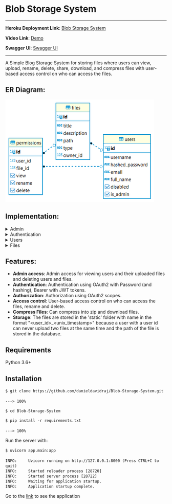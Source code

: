 # Blob Storage System

---

**Heroku Deployment Link**: <a href="https://blob-storage-system.herokuapp.com" target="_blank">Blob Storage System</a>

**Video Link**: <a href="https://drive.google.com/file/d/11MFr6Ak-YDwWyU3sGQNvewX-mKkmSWmG/view?usp=sharing" target="_blank">Demo</a>

**Swagger UI**: <a href="https://blob-storage-system.herokuapp.com/swagger" target="_blank">Swagger UI</a>

---

A Simple Blog Storage System for storing files where users can view, upload, rename, delete, share, download, and compress files with user-based access control on who can access the files.

## ER Diagram:

<img src="images/ER-Diagram.png" alt="ER-Diagram">

## Implementation:

<details markdown="1">

<summary>Admin</summary>

* Only admins (ie) users whose 'is_admin' field is true can perform these operations. 
* This is checked using OAuth2 scopes provided by FastAPI.

**GET** <code>/admin/users</code> View all users with all details and the files they own.

**GET** <code>/admin/users/{user_id}</code> View a particular user with all details and the files he owns.

**GET** <code>/admin/files</code> View all files created by users

**GET** <code>/admin/files/{file_id}</code> View a specific file created by an user.

**DELETE** <code>/admin/files/{file_id}</code> Delete a file created by an user.

**PATCH** <code>/admin/users/{user_id}/enable</code> Update the 'disabled' field in database to False.

**PATCH** <code>/admin/users/{user_id}/disable</code> Update the 'disabled' field in database to True.

</details>

<details markdown="1">

<summary>Authentication</summary>

* Authentication happens using OAuth2 with Password (and hashing), Bearer with JWT tokens.

**POST** <code>/token Login</code> Create access token using JWT by supplying username and password.

**POST** <code>/create_session</code> Create a session by supplying the access token so that it could be used later whenever the user comes back

**GET** <code>/loggedin</code> To check whether the session is already set (ie) User has already logged in

**POST** <code>/logout</code> To delete the session

</details>

<details markdown="1">

<summary>Users</summary>

**GET** <code>/users</code> View all users but only username and id, no other details are displayed. Can be used for sharing files.

**POST** <code>/users</code> Register user by supplying username and password.

**GET** <code>/users/me</code> View all details about the current user and the files owned.

</details>

<details markdown="1">

<summary>Files</summary>

* Respective operations can only be performed by authorized users.
* This is checked via dependencies in path operation decorators provided by FastAPI.


**GET** <code>/users/{user_id}/files</code> View all files the user owns 

**POST** <code>/users/{user_id}/files</code> 
* Upload a file to the server. 
* The file will be stored in the ***static*** folder with name in the format ***"<user_id>_<unix_timestamp>"*** because a user with a user id can never upload two files at the same time and the path of the file is stored in the database. 
* Content-type and name of the file is also stored. ***Shutil*** python library is used to execute this operation.

**GET** <code>/users/{user_id}/files/{file_id}</code> View a specific file only if the user has read permission.

**PUT** <code>/users/{user_id}/files/{file_id}</code> Edit name and description of the file only if the user has edit permission.

**DELETE** <code>/users/{user_id}/files/{file_id}</code> Delete a file only if the user has delete permission.

**PATCH** <code>/users/{user_id}/files/{file_id}/share</code> 
* Share a file with another user only if the user is the owner.
* Simply update the read permission as True in the ***permissions*** table for the user with whom the file is shared with. 

**GET** <code>/users/{user_id}/files/{file_id}/download</code> Download a file only if the user has read permission. File is returned using ***FileResponse*** from ***starlette.responses***.

**GET** <code>/users/{user_id}/files/{file_id}/compress</code> 
* Compress a file into zip and download it only if the user has read permission. 
* ***zipfile*** python library is used and the compression method is ***ZIP_DEFLATED***.

</details>

## Features:

* **Admin access**: Admin access for viewing users and their uploaded files and deleting users and files.
* **Authentication**: Authentication using OAuth2 with Password (and hashing), Bearer with JWT tokens.
* **Authorization**: Authorization using OAuth2 scopes.
* **Access control**: User-based access control on who can access the files, rename and delete.
* **Compress Files**: Can compress into zip and download files.
* **Storage**: The files are stored in the 'static' folder with name in the format "<user_id>_<unix_timestamp>" because a user with a user id can never upload two files at the same time and the path of the file is stored in the database.

## Requirements

Python 3.6+

## Installation

```console
$ git clone https://github.com/danieldavidraj/Blob-Storage-System.git

---> 100%
```
```console
$ cd Blob-Storage-System
```
```console
$ pip install -r requirements.txt

---> 100%
```

Run the server with:

```console
$ uvicorn app.main:app

INFO:     Uvicorn running on http://127.0.0.1:8000 (Press CTRL+C to quit)
INFO:     Started reloader process [28720]
INFO:     Started server process [28722]
INFO:     Waiting for application startup.
INFO:     Application startup complete.
```

Go to the <a href="http://localhost:8000" target="_blank">link</a> to see the application
